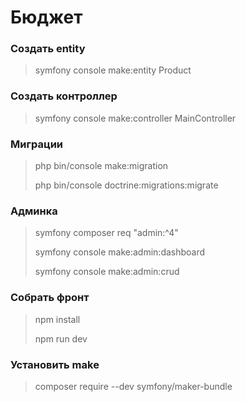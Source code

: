 # Бюджет

### Создать entity

> symfony console make:entity Product

### Создать контроллер

> symfony console make:controller MainController

### Миграции

> php bin/console make:migration
>
> php bin/console doctrine:migrations:migrate

### Админка

> symfony composer req "admin:^4"
>
> symfony console make:admin:dashboard
>
> symfony console make:admin:crud

### Собрать фронт

> npm install
>
> npm run dev

### Установить make

> composer require --dev symfony/maker-bundle

